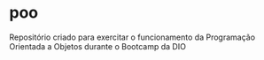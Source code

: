 # poo
Repositório criado para exercitar o funcionamento da Programação Orientada a Objetos durante o Bootcamp da DIO

